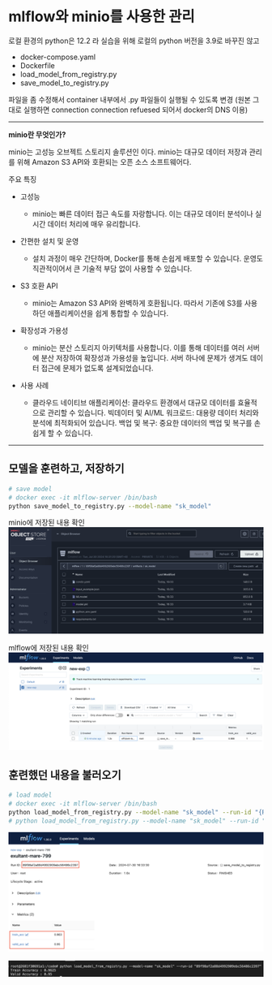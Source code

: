 # mlflow와 minio를 사용한 관리

로컬 환경의 python은 12.2 라 실습을 위해 로컬의 python 버전을 3.9로 바꾸진 않고

- docker-compose.yaml
- Dockerfile
- load_model_from_registry.py
- save_model_to_registry.py

파일을 좀 수정해서 container 내부에서 .py 파일들이 실행될 수 있도록 변경 (원본 그대로 실행하면 connection connection refuesed 되어서 docker의 DNS 이용)

---

**minio란 무엇인가?**

minio는 고성능 오브젝트 스토리지 솔루션인 이다. minio는 대규모 데이터 저장과 관리를 위해 Amazon S3 API와 호환되는 오픈 소스 소프트웨어다.

주요 특징

- 고성능
  - minio는 빠른 데이터 접근 속도를 자랑합니다. 이는 대규모 데이터 분석이나 실시간 데이터 처리에 매우 유리합니다.
- 간편한 설치 및 운영

  - 설치 과정이 매우 간단하며, Docker를 통해 손쉽게 배포할 수 있습니다. 운영도 직관적이어서 큰 기술적 부담 없이 사용할 수 있습니다.

- S3 호환 API

  - minio는 Amazon S3 API와 완벽하게 호환됩니다. 따라서 기존에 S3를 사용하던 애플리케이션을 쉽게 통합할 수 있습니다.

- 확장성과 가용성

  - minio는 분산 스토리지 아키텍처를 사용합니다. 이를 통해 데이터를 여러 서버에 분산 저장하여 확장성과 가용성을 높입니다. 서버 하나에 문제가 생겨도 데이터 접근에 문제가 없도록 설계되었습니다.

- 사용 사례
  - 클라우드 네이티브 애플리케이션: 클라우드 환경에서 대규모 데이터를 효율적으로 관리할 수 있습니다. 빅데이터 및 AI/ML 워크로드: 대용량 데이터 처리와 분석에 최적화되어 있습니다. 백업 및 복구: 중요한 데이터의 백업 및 복구를 손쉽게 할 수 있습니다.

---

## 모델을 훈련하고, 저장하기

```sh
# save model
# docker exec -it mlflow-server /bin/bash
python save_model_to_registry.py --model-name "sk_model"
```

minio에 저장된 내용 확인
![minio](images/minio_result.png)

mlflow에 저장된 내용 확인
![save model](images/save_model.png)

## 훈련했던 내용을 불러오기

```sh
# load model
# docker exec -it mlflow-server /bin/bash
python load_model_from_registry.py --model-name "sk_model" --run-id "{RUN_ID}"
# python load_model_from_registry.py --model-name "sk_model" --run-id "89f98af2a88d4992909ebc56486c2397"
```

![mlops result](images/mlops_result.png)

![load model result](images/load_model_result.png)
